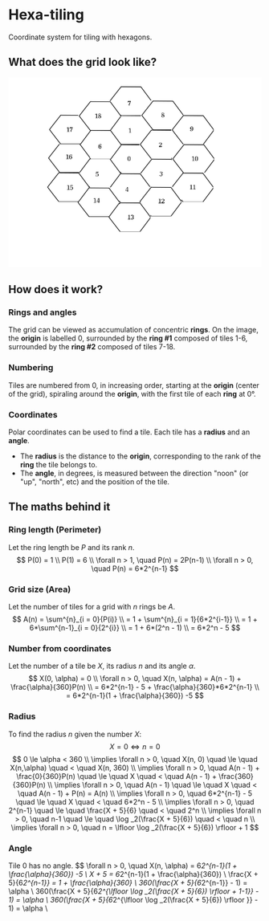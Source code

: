 # Hexa-tiling
Coordinate system for tiling with hexagons.

## What does the grid look like?

![Explaining illustration](images/illustration.jpg)

## How does it work?

### Rings and angles
The grid can be viewed as accumulation of concentric **rings**.
On the image, the **origin** is labelled 0,
surrounded by the **ring #1** composed of tiles 1-6,
surrounded by the **ring #2** composed of tiles 7-18.

### Numbering
Tiles are numbered from 0, in increasing order, starting at the
**origin** (center of the grid), spiraling around the **origin**,
with the first tile of each **ring** at 0°.

### Coordinates
Polar coordinates can be used to find a tile.
Each tile has a **radius** and an **angle**.

- The **radius** is the distance to the **origin**,
corresponding to the rank of the **ring** the tile belongs to.
- The **angle**, in degrees, is measured between the direction
"noon" (or "up", "north", etc) and the position of the tile.

## The maths behind it

### Ring length (Perimeter)
Let the ring length be $P$ and its rank $n$.
$$ P(0) = 1 \\
P(1) = 6 \\
\forall n > 1, \quad P(n) = 2P(n-1) \\
\forall n > 0, \quad P(n) = 6*2^{n-1} $$

### Grid size (Area)
Let the number of tiles for a grid with $n$ rings be $A$.
$$ A(n) = \sum^{n}_{i = 0}{P(i)} \\
= 1 + \sum^{n}_{i = 1}{6*2^{i-1}} \\
= 1 + 6*\sum^{n-1}_{i = 0}{2^{i}} \\
= 1 + 6*(2^n - 1) \\
= 6*2^n - 5 $$

### Number from coordinates
Let the number of a tile be $X$, its radius $n$ and its angle $\alpha$.
$$ X(0, \alpha) = 0 \\
\forall n > 0, \quad  X(n, \alpha) = A(n - 1) + \frac{\alpha}{360}P(n) \\
= 6*2^{n-1} - 5 + \frac{\alpha}{360}*6*2^{n-1} \\
= 6*2^{n-1}(1 + \frac{\alpha}{360}) -5 $$

### Radius
To find the radius $n$ given the number $X$:
$$ X = 0 \Leftrightarrow n = 0 $$
$$ 0 \le \alpha < 360 \\
\implies \forall n > 0, \quad X(n, 0) \quad \le \quad X(n,\alpha) \quad < \quad X(n, 360) \\
\implies \forall n > 0, \quad A(n - 1) + \frac{0}{360}P(n) \quad \le \quad X \quad < \quad A(n - 1) + \frac{360}{360}P(n) \\
\implies \forall n > 0, \quad A(n - 1) \quad \le \quad X \quad < \quad A(n - 1) + P(n) = A(n) \\
\implies \forall n > 0, \quad 6*2^{n-1} - 5 \quad \le \quad X \quad < \quad 6*2^n - 5  \\
\implies \forall n > 0, \quad 2^{n-1} \quad \le \quad \frac{X + 5}{6} \quad < \quad 2^n \\
\implies \forall n > 0, \quad n-1 \quad \le \quad \log _2(\frac{X + 5}{6}) \quad < \quad n \\
\implies \forall n > 0, \quad n = \lfloor \log _2(\frac{X + 5}{6}) \rfloor + 1
 $$

### Angle
Tile 0 has no angle.
$$ \forall n > 0, \quad X(n, \alpha) = 6*2^{n-1}(1 + \frac{\alpha}{360}) -5 \\
X + 5 = 6*2^{n-1}(1 + \frac{\alpha}{360}) \\
\frac{X + 5}{6*2^{n-1}} = 1 + \frac{\alpha}{360} \\
360(\frac{X + 5}{6*2^{n-1}} - 1) = \alpha \\
360(\frac{X + 5}{6*2^{\lfloor \log _2(\frac{X + 5}{6}) \rfloor + 1-1}} - 1) = \alpha \\
360(\frac{X + 5}{6*2^{\lfloor \log _2(\frac{X + 5}{6}) \rfloor }} - 1) = \alpha \\
